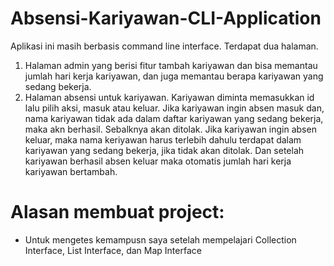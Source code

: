 # Absensi-Kariyawan-CLI-Application
Aplikasi ini masih berbasis command line interface. 
Terdapat dua halaman.
1. Halaman admin yang berisi fitur tambah kariyawan dan bisa memantau 
jumlah hari kerja kariyawan, dan juga memantau berapa kariyawan
yang sedang bekerja.
2. Halaman absensi untuk kariyawan.
Kariyawan diminta memasukkan id lalu pilih aksi, masuk atau keluar.
Jika kariyawan ingin absen masuk dan, 
nama kariyawan tidak ada dalam daftar kariyawan yang sedang bekerja,
maka akn berhasil. Sebalknya akan ditolak.
Jika kariyawan ingin absen keluar, maka nama keriyawan harus terlebih dahulu 
terdapat dalam kariyawan yang sedang bekerja, jika tidak akan ditolak.
Dan setelah kariyawan berhasil absen keluar maka otomatis jumlah hari kerja 
kariyawan bertambah.
# Alasan membuat project:
- Untuk mengetes kemampusn saya setelah mempelajari Collection Interface, 
List Interface, dan Map Interface
